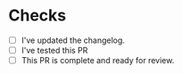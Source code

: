 # Checks

* [ ] I've updated the changelog.
* [ ] I've tested this PR
* [ ] This PR is complete and ready for review.